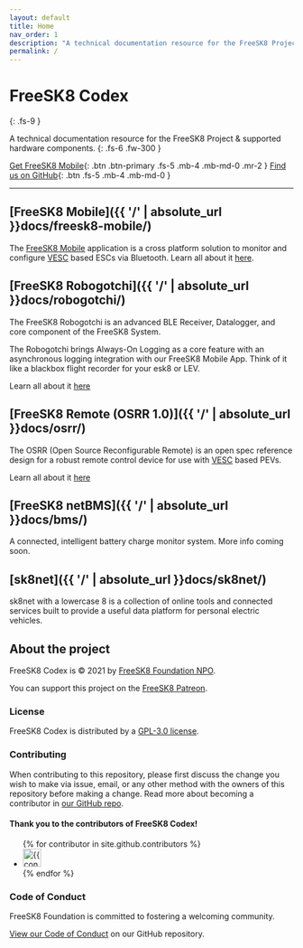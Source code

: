```yaml
---
layout: default
title: Home
nav_order: 1
description: "A technical documentation resource for the FreeSK8 Project & supported hardware & software."
permalink: /
---
```


# FreeSK8 Codex
{: .fs-9 }

A technical documentation resource for the FreeSK8 Project & supported hardware components.
{: .fs-6 .fw-300 }

[Get FreeSK8 Mobile](https://freesk8.app){: .btn .btn-primary .fs-5 .mb-4 .mb-md-0 .mr-2 } [Find us on GitHub](https://github.com/FreeSK8){: .btn .fs-5 .mb-4 .mb-md-0 }

---

## [FreeSK8 Mobile]({{ '/' | absolute_url }}docs/freesk8-mobile/)

The [FreeSK8 Mobile](https://freesk8.app) application is a cross platform solution to monitor and configure [VESC](https://vesc-project.com/) based ESCs via Bluetooth. Learn all about it [here](./docs/freesk8-mobile/).

## [FreeSK8 Robogotchi]({{ '/' | absolute_url }}docs/robogotchi/)

The FreeSK8 Robogotchi is an advanced BLE Receiver, Datalogger, and core component of the FreeSK8 System.

The Robogotchi brings Always-On Logging as a core feature with an asynchronous logging integration with our FreeSK8 Mobile App. Think of it like a blackbox flight recorder for your esk8 or LEV. 

Learn all about it [here](./docs/robogotchi/)

## [FreeSK8 Remote (OSRR 1.0)]({{ '/' | absolute_url }}docs/osrr/)

The OSRR (Open Source Reconfigurable Remote) is an open spec reference design for a robust remote control device for use with [VESC](https://vesc-project.com/) based PEVs. 

Learn all about it [here](./docs/osrr/)

## [FreeSK8 netBMS]({{ '/' | absolute_url }}docs/bms/)

A connected, intelligent battery charge monitor system. More info coming soon.  

## [sk8net]({{ '/' | absolute_url }}docs/sk8net/)

sk8net with a lowercase 8 is a collection of online tools and connected services built to provide a useful data platform for personal electric vehicles.


## About the project

FreeSK8 Codex is &copy; 2021 by [FreeSK8 Foundation NPO](https://freesk8.org).

You can support this project on the [FreeSK8 Patreon](https://Patreon.com/FreeSK8Devs).

### License

FreeSK8 Codex is distributed by a [GPL-3.0 license](https://github.com/FreeSK8/codex/tree/master/LICENSE).

### Contributing

When contributing to this repository, please first discuss the change you wish to make via issue,
email, or any other method with the owners of this repository before making a change. Read more about becoming a contributor in [our GitHub repo](https://github.com/FreeSK8/codex#contributing).

#### Thank you to the contributors of FreeSK8 Codex!

<ul class="list-style-none">
{% for contributor in site.github.contributors %}
  <li class="d-inline-block mr-1">
     <a href="{{ contributor.html_url }}"><img src="{{ contributor.avatar_url }}" width="32" height="32" alt="{{ contributor.login }}"/></a>
  </li>
{% endfor %}
</ul>

### Code of Conduct

FreeSK8 Foundation is committed to fostering a welcoming community.

[View our Code of Conduct](https://github.com/FreeSK8/codex/tree/master/CODE_OF_CONDUCT.md) on our GitHub repository.
